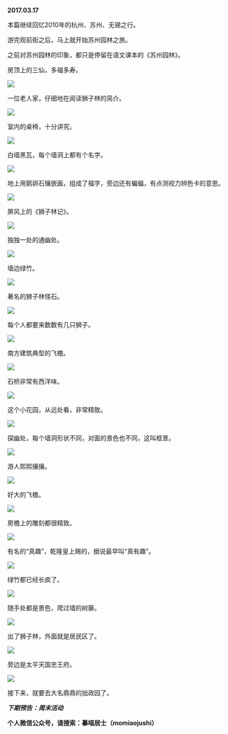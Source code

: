 
          
            
**2017.03.17**

本篇继续回忆2010年的杭州、苏州、无锡之行。

游完观前街之后，马上就开始苏州园林之旅。

之前对苏州园林的印象，都只是停留在语文课本的《苏州园林》。

房顶上的三仙，多福多寿。




![](img/51001-50939b9e8dbc662d.jpg)




一位老人家，仔细地在阅读狮子林的简介。




![](img/51001-538f4d033e1fb920.jpg)




室内的桌椅，十分讲究。




![](img/51001-c1724c602319587e.jpg)




白墙黑瓦，每个墙洞上都有个名字。




![](img/51001-e18cc5a3251447bc.jpg)




地上用鹅卵石镶嵌画，组成了福字，旁边还有蝙蝠，有点测视力辨色卡的意思。




![](img/51001-13325e9bb851d5e7.jpg)




屏风上的《狮子林记》。




![](img/51001-e4e73ce41a4d0074.jpg)




独独一处的通幽处。




![](img/51001-15391c981f2ec134.jpg)




墙边绿竹。




![](img/51001-a15cbca370770b8a.jpg)




著名的狮子林怪石。




![](img/51001-6432e8eb3e85e2e8.jpg)




每个人都要来数数有几只狮子。




![](img/51001-35657907b5a17127.jpg)




南方建筑典型的飞檐。




![](img/51001-b0727762ab854dd3.jpg)




石桥非常有西洋味。




![](img/51001-6d72fdb2cd9ef514.jpg)




这个小花园，从远处看，非常精致。




![](img/51001-1af82ab99b32c3a7.jpg)




探幽处，每个墙洞形状不同，对面的景色也不同，这叫框景。




![](img/51001-fc5ab5095b7c5e71.jpg)




游人熙熙攘攘。




![](img/51001-cfda975c8b1a4c59.jpg)




好大的飞檐。




![](img/51001-09e0548627cab02c.jpg)




房檐上的雕刻都很精致。




![](img/51001-e2ea374ec2b18337.jpg)




有名的“真趣”，乾隆皇上赐的，据说最早叫“真有趣”。




![](img/51001-bf86aa18cdc9c56d.jpg)




绿竹都已经长疯了。




![](img/51001-3f14383332034353.jpg)




随手处都是景色，爬过墙的树藤。




![](img/51001-a3875cdb09adf405.jpg)




出了狮子林，外面就是居民区了。




![](img/51001-cd1b641d1c8ccedd.jpg)




旁边是太平天国忠王府。




![](img/51001-883abc1303b3d3cf.jpg)




接下来，就要去大名鼎鼎的拙政园了。


***下期预告：周末活动***


**个人微信公众号，请搜索：摹喵居士（momiaojushi）**

          
        